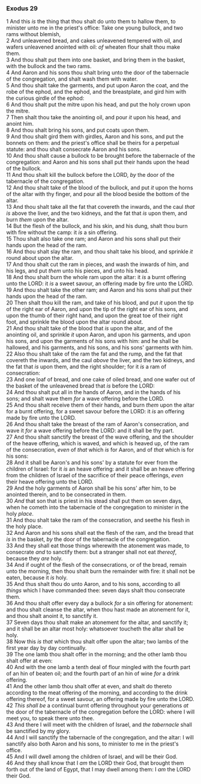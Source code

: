 ### Exodus 29

1 And this *is* the thing that thou shalt do unto them to hallow them, to minister unto me in the priest's office: Take one young bullock, and two rams without blemish,  
2 And unleavened bread, and cakes unleavened tempered with oil, and wafers unleavened anointed with oil: *of* wheaten flour shalt thou make them.  
3 And thou shalt put them into one basket, and bring them in the basket, with the bullock and the two rams.  
4 And Aaron and his sons thou shalt bring unto the door of the tabernacle of the congregation, and shalt wash them with water.  
5 And thou shalt take the garments, and put upon Aaron the coat, and the robe of the ephod, and the ephod, and the breastplate, and gird him with the curious girdle of the ephod:  
6 And thou shalt put the mitre upon his head, and put the holy crown upon the mitre.  
7 Then shalt thou take the anointing oil, and pour *it* upon his head, and anoint him.  
8 And thou shalt bring his sons, and put coats upon them.  
9 And thou shalt gird them with girdles, Aaron and his sons, and put the bonnets on them: and the priest's office shall be theirs for a perpetual statute: and thou shalt consecrate Aaron and his sons.  
10 And thou shalt cause a bullock to be brought before the tabernacle of the congregation: and Aaron and his sons shall put their hands upon the head of the bullock.  
11 And thou shalt kill the bullock before the LORD, *by* the door of the tabernacle of the congregation.  
12 And thou shalt take of the blood of the bullock, and put *it* upon the horns of the altar with thy finger, and pour all the blood beside the bottom of the altar.  
13 And thou shalt take all the fat that covereth the inwards, and the caul *that is* above the liver, and the two kidneys, and the fat that *is* upon them, and burn *them* upon the altar.  
14 But the flesh of the bullock, and his skin, and his dung, shalt thou burn with fire without the camp: it *is* a sin offering.  
15 Thou shalt also take one ram; and Aaron and his sons shall put their hands upon the head of the ram.  
16 And thou shalt slay the ram, and thou shalt take his blood, and sprinkle *it* round about upon the altar.  
17 And thou shalt cut the ram in pieces, and wash the inwards of him, and his legs, and put *them* unto his pieces, and unto his head.  
18 And thou shalt burn the whole ram upon the altar: it *is* a burnt offering unto the LORD: it *is* a sweet savour, an offering made by fire unto the LORD.  
19 And thou shalt take the other ram; and Aaron and his sons shall put their hands upon the head of the ram.  
20 Then shalt thou kill the ram, and take of his blood, and put *it* upon the tip of the right ear of Aaron, and upon the tip of the right ear of his sons, and upon the thumb of their right hand, and upon the great toe of their right foot, and sprinkle the blood upon the altar round about.  
21 And thou shalt take of the blood that *is* upon the altar, and of the anointing oil, and sprinkle *it* upon Aaron, and upon his garments, and upon his sons, and upon the garments of his sons with him: and he shall be hallowed, and his garments, and his sons, and his sons' garments with him.  
22 Also thou shalt take of the ram the fat and the rump, and the fat that covereth the inwards, and the caul *above* the liver, and the two kidneys, and the fat that *is* upon them, and the right shoulder; for it *is* a ram of consecration:  
23 And one loaf of bread, and one cake of oiled bread, and one wafer out of the basket of the unleavened bread that *is* before the LORD:  
24 And thou shalt put all in the hands of Aaron, and in the hands of his sons; and shalt wave them *for* a wave offering before the LORD.  
25 And thou shalt receive them of their hands, and burn *them* upon the altar for a burnt offering, for a sweet savour before the LORD: it *is* an offering made by fire unto the LORD.  
26 And thou shalt take the breast of the ram of Aaron's consecration, and wave it *for* a wave offering before the LORD: and it shall be thy part.  
27 And thou shalt sanctify the breast of the wave offering, and the shoulder of the heave offering, which is waved, and which is heaved up, of the ram of the consecration, *even* of *that* which *is* for Aaron, and of *that* which is for his sons:  
28 And it shall be Aaron's and his sons' by a statute for ever from the children of Israel: for it *is* an heave offering: and it shall be an heave offering from the children of Israel of the sacrifice of their peace offerings, *even* their heave offering unto the LORD.  
29 And the holy garments of Aaron shall be his sons' after him, to be anointed therein, and to be consecrated in them.  
30 *And* that son that is priest in his stead shall put them on seven days, when he cometh into the tabernacle of the congregation to minister in the holy *place*.  
31 And thou shalt take the ram of the consecration, and seethe his flesh in the holy place.  
32 And Aaron and his sons shall eat the flesh of the ram, and the bread that *is* in the basket, *by* the door of the tabernacle of the congregation.  
33 And they shall eat those things wherewith the atonement was made, to consecrate *and* to sanctify them: but a stranger shall not eat *thereof*, because they *are* holy.  
34 And if ought of the flesh of the consecrations, or of the bread, remain unto the morning, then thou shalt burn the remainder with fire: it shall not be eaten, because it *is* holy.  
35 And thus shalt thou do unto Aaron, and to his sons, according to all *things* which I have commanded thee: seven days shalt thou consecrate them.  
36 And thou shalt offer every day a bullock *for* a sin offering for atonement: and thou shalt cleanse the altar, when thou hast made an atonement for it, and thou shalt anoint it, to sanctify it.  
37 Seven days thou shalt make an atonement for the altar, and sanctify it; and it shall be an altar most holy: whatsoever toucheth the altar shall be holy.  
38 Now this *is that* which thou shalt offer upon the altar; two lambs of the first year day by day continually.  
39 The one lamb thou shalt offer in the morning; and the other lamb thou shalt offer at even:  
40 And with the one lamb a tenth deal of flour mingled with the fourth part of an hin of beaten oil; and the fourth part of an hin of wine *for* a drink offering.  
41 And the other lamb thou shalt offer at even, and shalt do thereto according to the meat offering of the morning, and according to the drink offering thereof, for a sweet savour, an offering made by fire unto the LORD.  
42 *This shall be* a continual burnt offering throughout your generations *at* the door of the tabernacle of the congregation before the LORD: where I will meet you, to speak there unto thee.  
43 And there I will meet with the children of Israel, and *the tabernacle* shall be sanctified by my glory.  
44 And I will sanctify the tabernacle of the congregation, and the altar: I will sanctify also both Aaron and his sons, to minister to me in the priest's office.  
45 And I will dwell among the children of Israel, and will be their God.  
46 And they shall know that I *am* the LORD their God, that brought them forth out of the land of Egypt, that I may dwell among them: I *am* the LORD their God.  
